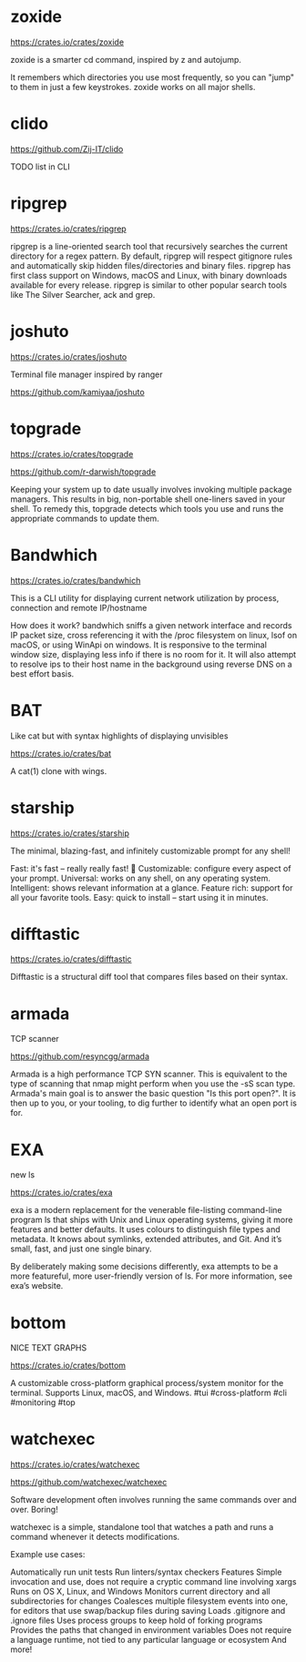 # zoxide

https://crates.io/crates/zoxide

zoxide is a smarter cd command, inspired by z and autojump.

It remembers which directories you use most frequently, so you can "jump" to them in just a few keystrokes.
zoxide works on all major shells.



# clido

https://github.com/Zij-IT/clido

TODO list in CLI


# ripgrep

https://crates.io/crates/ripgrep


ripgrep is a line-oriented search tool that recursively searches the current directory for a regex pattern. By default, ripgrep will respect gitignore rules and automatically skip hidden files/directories and binary files. ripgrep has first class support on Windows, macOS and Linux, with binary downloads available for every release. ripgrep is similar to other popular search tools like The Silver Searcher, ack and grep.

# joshuto

https://crates.io/crates/joshuto

Terminal file manager inspired by ranger


https://github.com/kamiyaa/joshuto


# topgrade

https://crates.io/crates/topgrade

https://github.com/r-darwish/topgrade

Keeping your system up to date usually involves invoking multiple package managers. This results in big, non-portable shell one-liners saved in your shell. To remedy this, topgrade detects which tools you use and runs the appropriate commands to update them.




# Bandwhich

https://crates.io/crates/bandwhich

This is a CLI utility for displaying current network utilization by process, connection and remote IP/hostname

How does it work?
bandwhich sniffs a given network interface and records IP packet size, cross referencing it with the /proc filesystem on linux, lsof on macOS, or using WinApi on windows. It is responsive to the terminal window size, displaying less info if there is no room for it. It will also attempt to resolve ips to their host name in the background using reverse DNS on a best effort basis.


# BAT

Like cat but with syntax highlights of displaying unvisibles

https://crates.io/crates/bat

A cat(1) clone with wings.


# starship

https://crates.io/crates/starship

The minimal, blazing-fast, and infinitely customizable prompt for any shell!

Fast: it's fast – really really fast! 🚀
Customizable: configure every aspect of your prompt.
Universal: works on any shell, on any operating system.
Intelligent: shows relevant information at a glance.
Feature rich: support for all your favorite tools.
Easy: quick to install – start using it in minutes.




# difftastic

https://crates.io/crates/difftastic

Difftastic is a structural diff tool that compares files based on their syntax.


# armada

TCP scanner

https://github.com/resyncgg/armada

Armada is a high performance TCP SYN scanner. This is equivalent to the type of scanning that nmap might perform when you use the -sS scan type. Armada's main goal is to answer the basic question "Is this port open?". It is then up to you, or your tooling, to dig further to identify what an open port is for.


# EXA

new ls


https://crates.io/crates/exa

exa is a modern replacement for the venerable file-listing command-line program ls that ships with Unix and Linux operating systems, giving it more features and better defaults. It uses colours to distinguish file types and metadata. It knows about symlinks, extended attributes, and Git. And it’s small, fast, and just one single binary.

By deliberately making some decisions differently, exa attempts to be a more featureful, more user-friendly version of ls. For more information, see exa’s website.


# bottom

NICE TEXT GRAPHS

https://crates.io/crates/bottom


A customizable cross-platform graphical process/system monitor for the terminal. Supports Linux, macOS, and Windows.
#tui #cross-platform #cli #monitoring #top



# watchexec

https://crates.io/crates/watchexec

https://github.com/watchexec/watchexec



Software development often involves running the same commands over and over. Boring!

watchexec is a simple, standalone tool that watches a path and runs a command whenever it detects modifications.

Example use cases:

Automatically run unit tests
Run linters/syntax checkers
Features
Simple invocation and use, does not require a cryptic command line involving xargs
Runs on OS X, Linux, and Windows
Monitors current directory and all subdirectories for changes
Coalesces multiple filesystem events into one, for editors that use swap/backup files during saving
Loads .gitignore and .ignore files
Uses process groups to keep hold of forking programs
Provides the paths that changed in environment variables
Does not require a language runtime, not tied to any particular language or ecosystem
And more!



